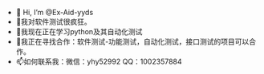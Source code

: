 - 👋 Hi, I’m @Ex-Aid-yyds
- 👀我对软件测试很疯狂。
- 🌱我现在正在学习python及其自动化测试
- 💞️我正在寻找合作：软件测试-功能测试，自动化测试，接口测试的项目可以合作。
- 📫如何联系我：微信：yhy52992 QQ：1002357884

<!---
Ex-Aid-yyds/Ex-Aid-yyds is a ✨ special ✨ repository because its `README.md` (this file) appears on your GitHub profile.
You can click the Preview link to take a look at your changes.
--->
